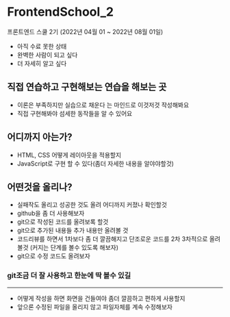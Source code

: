 # FrontendSchool_2
프론트엔드 스쿨 2기 (2022년 04월 01 ~ 2022년 08월 01일)

 - 아직 수료 못한 상태
 - 완벽한 사람이 되고 싶다
 - 더 자세히 알고 싶다


 직접 연습하고 구현해보는 연습을 해보는 곳
-----


  - 이론은 부족하지만 실습으로 채운다 는 마인드로 이것저것 작성해봐요
  - 직접 구현해봐야 섬세한 동작들을 알 수 있어요


## 어디까지 아는가?
  - HTML, CSS 어떻게 레이아웃을 적용할지 
  - JavaScript로 구현 할 수 있다(좀더 자세한 내용을 알야야할것)


## 어떤것을 올리나?
 -   실패작도 올리고 성공한 것도 올려 어디까지 커졌나 확인할것
 -   github을 좀 더 사용해보자
 -   git으로 작성된 코드를 올려보록 할것
 -   git으로 추가된 내용들 추가 내용만 올려볼 것
 -   코드리뷰를 하면서 1차보다 좀 더 깔끔해지고 단조로운 코드를 2차 3차적으로 올려볼것 (커지는 단계를 볼수 있도록 해보자)
 -   git으로 수정 코드도 올려보자



### git조금 더 잘 사용하고 한눈에 딱 볼수 있길
 ---   
 * 어떻게 작성을 하면 화면을 건들여야 좀더 깔끔하고 편하게 사용할지
 * 앞으론 수정된 파일을 올리지 않고 파일자체를 계속 수정해보자
